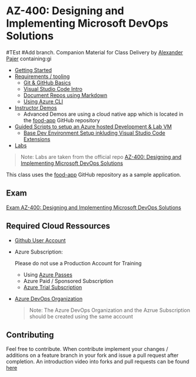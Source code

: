 # AZ-400: Designing and Implementing Microsoft DevOps Solutions
#TEst
#Add branch.
Companion Material for Class Delivery by [Alexander Pajer](https://www.integrations.at/kontakt.aspx) containing:gi

- [Getting Started](./tooling/00-getting-started)
- [Requirements / tooling](./tooling)
  - [Git & GitHub Basics](./tooling/01-github)
  - [Visual Studio Code Intro](./tooling/02-vs-code)
  - [Document Repos using Markdown](./tooling/03-markdown)
  - [Using Azure CLI](./tooling/04-cli)
- [Instructor Demos](./demos)
  - Advanced Demos are using a cloud native app which is located in the [food-app](https://github.com/arambazamba/food-app) GitHub repository
- [Guided Scripts to setup an Azure hosted Development & Lab VM](./setup)
  - [Base Dev Environment Setup inkluding Visual Studio Code Extensions](./setup/#basics)
- [Labs](https://github.com/MicrosoftLearning/AZ400-DesigningandImplementingMicrosoftDevOpsSolutions/tree/master/Instructions/Labs)

> Note: Labs are taken from the official repo [AZ-400: Designing and Implementing Microsoft DevOps Solutions](https://github.com/MicrosoftLearning/AZ400-DesigningandImplementingMicrosoftDevOpsSolutions)

This class uses the [food-app](https://github.com/arambazamba/food-app) GitHub repository as a sample application. 

## Exam

[Exam AZ-400: Designing and Implementing Microsoft DevOps Solutions](https://docs.microsoft.com/en-us/learn/certifications/exams/az-400)

## Required Cloud Ressources

- [Github User Account](https://github.com/)

- Azure Subscription:

  Please do not use a Production Account for Training

  - Using [Azure Passes](https://www.microsoftazurepass.com/)
  - Azure Paid / Sponsored Subscription
  - [Azure Trial Subscription](https://azure.microsoft.com/en-us/free/)

- [Azure DevOps Organization](https://dev.azure.com/)

  >Note: The Azure DevOps Organization and the Azrue Subscription should be created using the same account

## Contributing

Feel free to contribute. When contribute implement your changes / additions on a feature branch in your fork and issue a pull request after completion. An introduction video into forks and pull requests can be found [here](https://www.youtube.com/watch?v=nT8KGYVurIU)
